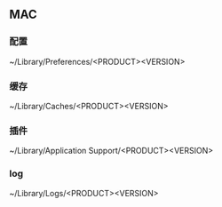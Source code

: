 ## MAC
### 配置
~/Library/Preferences/<PRODUCT\><VERSION\>
### 缓存
~/Library/Caches/<PRODUCT\><VERSION\>
### 插件
~/Library/Application Support/<PRODUCT\><VERSION\>
### log
~/Library/Logs/<PRODUCT\><VERSION\>